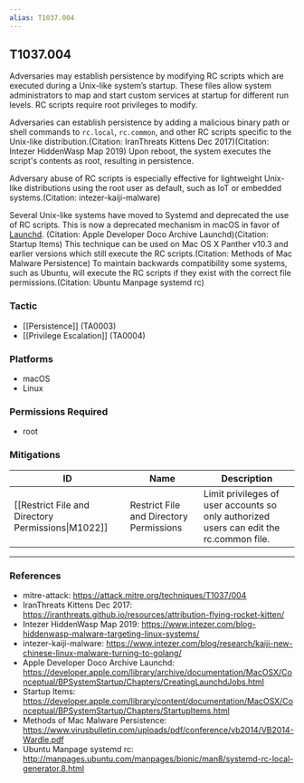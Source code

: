 ```yaml
---
alias: T1037.004
---
```


## T1037.004

Adversaries may establish persistence by modifying RC scripts which are executed during a Unix-like system’s startup. These files allow system administrators to map and start custom services at startup for different run levels. RC scripts require root privileges to modify.

Adversaries can establish persistence by adding a malicious binary path or shell commands to <code>rc.local</code>, <code>rc.common</code>, and other RC scripts specific to the Unix-like distribution.(Citation: IranThreats Kittens Dec 2017)(Citation: Intezer HiddenWasp Map 2019) Upon reboot, the system executes the script's contents as root, resulting in persistence.

Adversary abuse of RC scripts is especially effective for lightweight Unix-like distributions using the root user as default, such as IoT or embedded systems.(Citation: intezer-kaiji-malware)

Several Unix-like systems have moved to Systemd and deprecated the use of RC scripts. This is now a deprecated mechanism in macOS in favor of [Launchd](https://attack.mitre.org/techniques/T1053/004). (Citation: Apple Developer Doco Archive Launchd)(Citation: Startup Items) This technique can be used on Mac OS X Panther v10.3 and earlier versions which still execute the RC scripts.(Citation: Methods of Mac Malware Persistence) To maintain backwards compatibility some systems, such as Ubuntu, will execute the RC scripts if they exist with the correct file permissions.(Citation: Ubuntu Manpage systemd rc)


### Tactic
- [[Persistence]] (TA0003)
- [[Privilege Escalation]] (TA0004)

### Platforms
- macOS
- Linux

### Permissions Required
- root

### Mitigations

| ID | Name | Description |
| --- | --- | --- |
| [[Restrict File and Directory Permissions\|M1022]] | Restrict File and Directory Permissions | Limit privileges of user accounts so only authorized users can edit the rc.common file. |


---
### References

- mitre-attack: https://attack.mitre.org/techniques/T1037/004
- IranThreats Kittens Dec 2017: https://iranthreats.github.io/resources/attribution-flying-rocket-kitten/
- Intezer HiddenWasp Map 2019: https://www.intezer.com/blog-hiddenwasp-malware-targeting-linux-systems/
- intezer-kaiji-malware: https://www.intezer.com/blog/research/kaiji-new-chinese-linux-malware-turning-to-golang/
- Apple Developer Doco Archive Launchd: https://developer.apple.com/library/archive/documentation/MacOSX/Conceptual/BPSystemStartup/Chapters/CreatingLaunchdJobs.html
- Startup Items: https://developer.apple.com/library/content/documentation/MacOSX/Conceptual/BPSystemStartup/Chapters/StartupItems.html
- Methods of Mac Malware Persistence: https://www.virusbulletin.com/uploads/pdf/conference/vb2014/VB2014-Wardle.pdf
- Ubuntu Manpage systemd rc: http://manpages.ubuntu.com/manpages/bionic/man8/systemd-rc-local-generator.8.html
